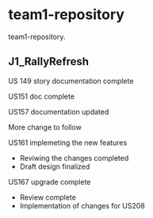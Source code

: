# team1-repository

team1-repository. 

## J1_RallyRefresh 

US 149 story documentation complete

US151 doc complete

US157 documentation updated

More change to follow

US161 implemeting the new features
* Reviwing the changes completed
* Draft design finalized


US167 upgrade complete
* Review complete
* Implementation of changes for US208